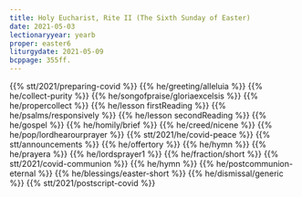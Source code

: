 ```yaml
---
title: Holy Eucharist, Rite II (The Sixth Sunday of Easter)
date: 2021-05-03
lectionaryyear: yearb
proper: easter6
liturgydate: 2021-05-09
bcppage: 355ff.
---
```

{{% stt/2021/preparing-covid %}}
{{% he/greeting/alleluia %}}
{{% he/collect-purity %}}
{{% he/songofpraise/gloriaexcelsis %}}
{{% he/propercollect %}}
{{% he/lesson firstReading %}}
{{% he/psalms/responsively %}}
{{% he/lesson secondReading %}}
{{% he/gospel %}}
{{% he/homily/brief %}}
{{% he/creed/nicene %}}
{{% he/pop/lordhearourprayer %}}
{{% stt/2021/he/covid-peace %}}
{{% stt/announcements %}}
{{% he/offertory %}}
{{% he/hymn %}}
{{% he/prayera %}}
{{% he/lordsprayer1 %}}
{{% he/fraction/short %}}
{{% stt/2021/covid-communion %}}
{{% he/hymn %}}
{{% he/postcommunion-eternal %}}
{{% he/blessings/easter-short %}}
{{% he/dismissal/generic %}}
{{% stt/2021/postscript-covid %}}
